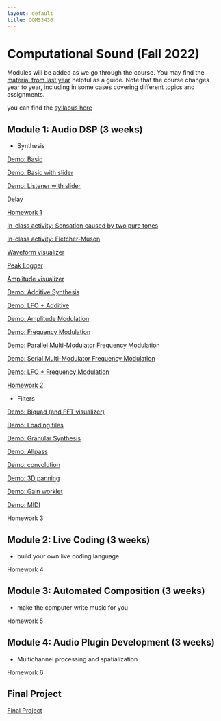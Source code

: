 ```yaml
---
layout: default
title: COMS3430
---
```

 
# Computational Sound (Fall 2022)


Modules will be added as we go through the course.
You may find the [material from last year](../fall2021) helpful as a guide.
Note that the course changes year to year, including in some cases covering different topics and assignments.

you can find the [syllabus here](./syllabus.pdf)

## Module 1: Audio DSP (3 weeks)

- Synthesis 

[Demo: Basic](./basic)

[Demo: Basic with slider](./basic_slider)

[Demo: Listener with slider](./listener_slider)

[Delay](./delay)

[Homework 1](./Lab1)

[In-class activity: Sensation caused by two pure tones](./beatingDemo)

[In-class activity: Fletcher-Muson](./equalLoudness)

[Waveform visualizer](./wave_logger)

[Peak Logger](./peak_logger)

[Amplitude visualizer](https://stackoverflow.com/a/44360729/1609406)

[Demo: Additive Synthesis](./addititive)

[Demo: LFO + Additive](./lfoAddititve)

[Demo: Amplitude Modulation](./am)

[Demo: Frequency Modulation](./fm)

[Demo: Parallel Multi-Modulator Frequency Modulation](./parmmfm)

[Demo: Serial Multi-Modulator Frequency Modulation](./sermmfm)

[Demo: LFO + Frequency Modulation](./lfofm)

[Homework 2](./Lab2)

- Filters

[Demo: Biquad (and FFT visualizer)](./biquad)

[Demo: Loading files](./loadFile)

[Demo: Granular Synthesis](./granular)

[Demo: Allpass](./allpass) 

[Demo: convolution](./convolution)

[Demo: 3D panning](./3dpanning)

[Demo: Gain worklet](./gain_worklet)

[Demo: MIDI](./midi)

Homework 3

## Module 2: Live Coding (3 weeks) 

- build your own live coding language

Homework 4

## Module 3: Automated Composition (3 weeks)

- make the computer write music for you

Homework 5

## Module 4: Audio Plugin Development (3 weeks)

- Multichannel processing and spatialization

Homework 6

## Final Project

[Final Project](./Final)
